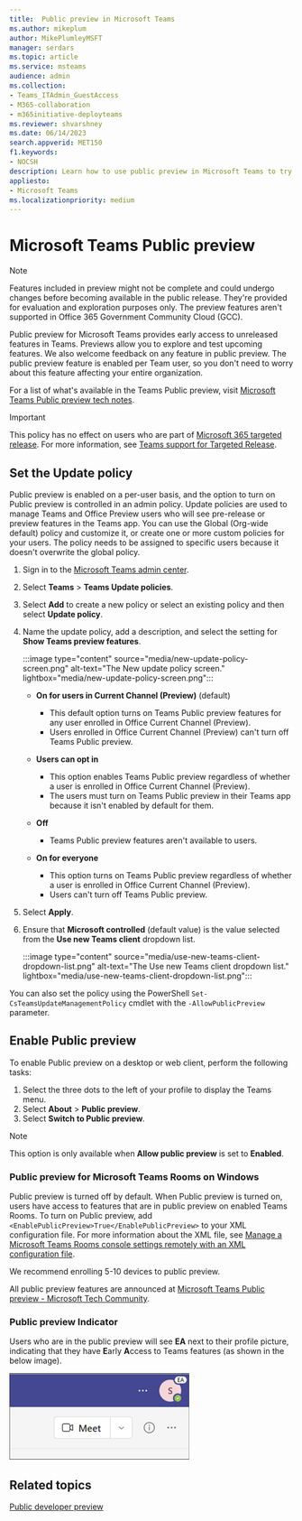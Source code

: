 ```yaml
---
title:  Public preview in Microsoft Teams
ms.author: mikeplum
author: MikePlumleyMSFT
manager: serdars
ms.topic: article
ms.service: msteams
audience: admin
ms.collection: 
- Teams_ITAdmin_GuestAccess
- M365-collaboration
- m365initiative-deployteams
ms.reviewer: shvarshney
ms.date: 06/14/2023
search.appverid: MET150
f1.keywords:
- NOCSH
description: Learn how to use public preview in Microsoft Teams to try out new features and provide feedback.
appliesto: 
- Microsoft Teams
ms.localizationpriority: medium
---
```


# Microsoft Teams Public preview

> [!NOTE] 
> Features included in preview might not be complete and could undergo changes before becoming available in the public release. They're provided for evaluation and exploration purposes only. The preview features aren't supported in Office 365 Government Community Cloud (GCC).

Public preview for Microsoft Teams provides early access to unreleased features in Teams. Previews allow you to explore and test upcoming features. We also welcome feedback on any feature in public preview. The public preview feature is enabled per Team user, so you don't need to worry about this feature affecting your entire organization.

For a list of what's available in the Teams Public preview, visit [Microsoft Teams Public preview tech notes](https://techcommunity.microsoft.com/t5/microsoft-teams-public-preview/bd-p/MicrosoftTeamsPublicPreview).

> [!IMPORTANT] 
> This policy has no effect on users who are part of [Microsoft 365 targeted release](/microsoft-365/admin/manage/release-options-in-office-365). For more information, see [Teams support for Targeted Release](https://techcommunity.microsoft.com/t5/microsoft-teams-blog/introducing-microsoft-teams-support-for-microsoft-365-targeted/ba-p/3804259).

## Set the Update policy

Public preview is enabled on a per-user basis, and the option to turn on Public preview is controlled in an admin policy. Update policies are used to manage Teams and Office Preview users who will see pre-release or preview features in the Teams app. You can use the Global (Org-wide default) policy and customize it, or create one or more custom policies for your users. The policy needs to be assigned to specific users because it doesn't overwrite the global policy.

1. Sign in to the [Microsoft Teams admin center](https://admin.teams.microsoft.com/).

2. Select **Teams** > **Teams Update policies**.

1. Select **Add** to create a new policy or select an existing policy and then select **Update policy**.

2. Name the update policy, add a description, and select the setting for **Show Teams preview features**.

   :::image type="content" source="media/new-update-policy-screen.png" alt-text="The New update policy screen." lightbox="media/new-update-policy-screen.png":::

   -   **On for users in Current Channel (Preview)** (default)
       - This default option turns on Teams Public preview features for any user enrolled in Office Current Channel (Preview).
       - Users enrolled in Office Current Channel (Preview) can't turn off Teams Public preview.

   -   **Users can opt in**
       - This option enables Teams Public preview regardless of whether a user is enrolled in Office Current Channel (Preview).
       - The users must turn on Teams Public preview in their Teams app because it isn't enabled by default for them.

   - **Off**
     - Teams Public preview features aren't available to users.

   -  **On for everyone**
       - This option turns on Teams Public preview regardless of whether a user is enrolled in Office Current Channel (Preview).
       - Users can't turn off Teams Public preview.

5. Select **Apply**.
1. Ensure that **Microsoft controlled** (default value) is the value selected from the **Use new Teams client** dropdown list.

   :::image type="content" source="media/use-new-teams-client-dropdown-list.png" alt-text="The Use new Teams client dropdown list." lightbox="media/use-new-teams-client-dropdown-list.png":::

You can also set the policy using the PowerShell `Set-CsTeamsUpdateManagementPolicy` cmdlet with the `-AllowPublicPreview` parameter.

## Enable Public preview

To enable Public preview on a desktop or web client, perform the following tasks:

1. Select the three dots to the left of your profile to display the Teams menu.
2. Select **About** > **Public preview**.
3. Select **Switch to Public preview**.

> [!NOTE]  
> This option is only available when **Allow public preview** is set to **Enabled**.

### Public preview for Microsoft Teams Rooms on Windows

Public preview is turned off by default. When Public preview is turned on, users have access to features that are in public preview on enabled Teams Rooms. To turn on Public preview, add ```<EnablePublicPreview>True</EnablePublicPreview>``` to your XML configuration file. For more information about the XML file, see [Manage a Microsoft Teams Rooms console settings remotely with an XML configuration file](/microsoftteams/rooms/xml-config-file).

We recommend enrolling 5-10 devices to public preview.

All public preview features are announced at [Microsoft Teams Public preview - Microsoft Tech Community](https://techcommunity.microsoft.com/t5/microsoft-teams-public-preview/bd-p/MicrosoftTeamsPublicPreview).

### Public preview Indicator

Users who are in the public preview will see **EA** next to their profile picture, indicating that they have **E**arly **A**ccess to Teams features (as shown in the below image).

![Screenshot of the early-access icon.](media/early-access-screenshot.png)

## Related topics

[Public developer preview](/microsoftteams/platform/resources/dev-preview/developer-preview-intro)
